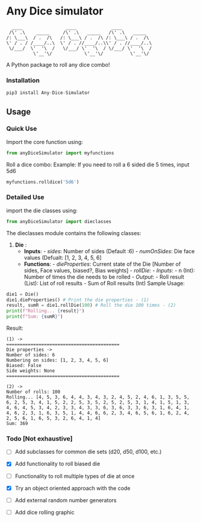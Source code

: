# Any Dice simulator

      ____                ____             ____
     /\' .\    _____     /\' .\   _____   /\' .\   _____
    /: \___\  / .  /\   /: \___\ / .  /\ /: \___\ / .  /\
    \' / . / /____/..\  \' / . //____/..\\' / . //____/..\ 
     \/___/  \'  '\  /   \/___/ \'  '\  / \/___/ \'  '\  /
              \'__'\/            \'__'\/          \'__'\/

A Python package to roll any dice combo!

### Installation
```python
pip3 install Any-Dice-Simulator
```
## Usage
### Quick Use
Import the core function using:
```python
from anyDiceSimulator import myfunctions
```
Roll a dice combo:
Example: If you need to roll a 6 sided die 5 times, input 5d6
```python
myfunctions.rolldice('5d6')
```
### Detailed Use
import the die classes using:
```python
from anyDiceSimulator import dieclasses
```
The dieclasses module contains the following classes:
1. **Die** :
      - **Inputs**:
            - *sides*: Number of sides (Default :6)
            - *numOnSides*: Die face values (Defualt: [1, 2, 3, 4, 5, 6]
      - **Functions**:
            - *dieProperties*: Current state of the Die [Number of sides, Face values, biased?, Bias weights]
            - *rollDie*:
                  - *Inputs*:
                        - n (Int): Number of times the die needs to be rolled
                  - *Output*:
                        - Roll result (List): List of roll results
                        - Sum of Roll results (Int)
Sample Usage:
```python
die1 = Die()
die1.dieProperties() # Print the die properties - (1)
result, sumR = die1.rollDie(100) # Roll the die 100 times - (2)
print(f"Rolling... {result}")
print(f"Sum: {sumR}")
```
Result:
```
(1) -> 
==========================================
Die properties ->
Number of sides: 6
Numbering on sides: [1, 2, 3, 4, 5, 6]
Biased: False
Side weights: None
==========================================

(2) ->
Number of rolls: 100
Rolling... [4, 5, 3, 6, 4, 4, 3, 4, 3, 2, 4, 5, 2, 4, 6, 1, 3, 5, 5, 6, 2, 5, 3, 4, 1, 5, 2, 2, 5, 3, 5, 2, 5, 2, 5, 3, 1, 4, 1, 5, 1, 3, 4, 6, 4, 5, 3, 4, 2, 3, 3, 4, 3, 3, 6, 3, 6, 3, 3, 6, 3, 1, 6, 4, 1, 4, 6, 2, 3, 1, 6, 3, 5, 1, 4, 4, 6, 6, 2, 3, 4, 6, 5, 6, 1, 6, 2, 4, 2, 5, 6, 1, 6, 5, 3, 2, 6, 4, 1, 4]
Sum: 369
```

### Todo [Not exhaustive]
- [ ] Add subclasses for common die sets (d20, d50, d100, etc.)
- [x] Add functionality to roll biased die
- [ ] Functionality to roll multiple types of die at once
- [x] Try an object oriented approach with the code
- [ ] Add external random number generators
- [ ] Add dice rolling graphic

